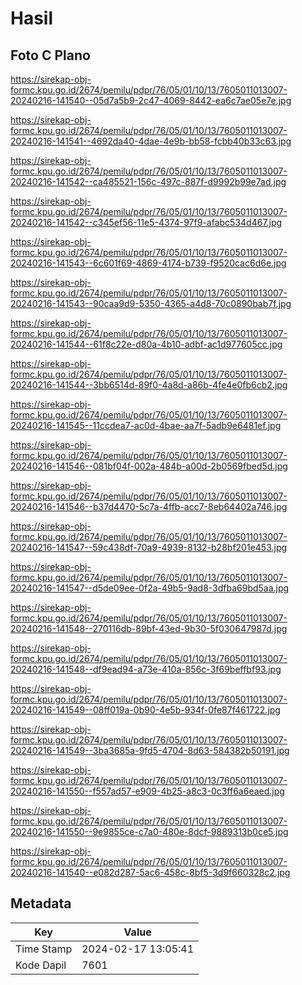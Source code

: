 # Hasil

## Foto C Plano

https://sirekap-obj-formc.kpu.go.id/2674/pemilu/pdpr/76/05/01/10/13/7605011013007-20240216-141540--05d7a5b9-2c47-4069-8442-ea6c7ae05e7e.jpg

https://sirekap-obj-formc.kpu.go.id/2674/pemilu/pdpr/76/05/01/10/13/7605011013007-20240216-141541--4692da40-4dae-4e9b-bb58-fcbb40b33c63.jpg

https://sirekap-obj-formc.kpu.go.id/2674/pemilu/pdpr/76/05/01/10/13/7605011013007-20240216-141542--ca485521-156c-497c-887f-d9992b99e7ad.jpg

https://sirekap-obj-formc.kpu.go.id/2674/pemilu/pdpr/76/05/01/10/13/7605011013007-20240216-141542--c345ef56-11e5-4374-97f9-afabc534d467.jpg

https://sirekap-obj-formc.kpu.go.id/2674/pemilu/pdpr/76/05/01/10/13/7605011013007-20240216-141543--6c601f69-4869-4174-b739-f9520cac6d6e.jpg

https://sirekap-obj-formc.kpu.go.id/2674/pemilu/pdpr/76/05/01/10/13/7605011013007-20240216-141543--90caa9d9-5350-4365-a4d8-70c0890bab7f.jpg

https://sirekap-obj-formc.kpu.go.id/2674/pemilu/pdpr/76/05/01/10/13/7605011013007-20240216-141544--61f8c22e-d80a-4b10-adbf-ac1d977605cc.jpg

https://sirekap-obj-formc.kpu.go.id/2674/pemilu/pdpr/76/05/01/10/13/7605011013007-20240216-141544--3bb6514d-89f0-4a8d-a86b-4fe4e0fb6cb2.jpg

https://sirekap-obj-formc.kpu.go.id/2674/pemilu/pdpr/76/05/01/10/13/7605011013007-20240216-141545--11ccdea7-ac0d-4bae-aa7f-5adb9e6481ef.jpg

https://sirekap-obj-formc.kpu.go.id/2674/pemilu/pdpr/76/05/01/10/13/7605011013007-20240216-141546--081bf04f-002a-484b-a00d-2b0569fbed5d.jpg

https://sirekap-obj-formc.kpu.go.id/2674/pemilu/pdpr/76/05/01/10/13/7605011013007-20240216-141546--b37d4470-5c7a-4ffb-acc7-8eb64402a746.jpg

https://sirekap-obj-formc.kpu.go.id/2674/pemilu/pdpr/76/05/01/10/13/7605011013007-20240216-141547--59c438df-70a9-4939-8132-b28bf201e453.jpg

https://sirekap-obj-formc.kpu.go.id/2674/pemilu/pdpr/76/05/01/10/13/7605011013007-20240216-141547--d5de09ee-0f2a-49b5-9ad8-3dfba69bd5aa.jpg

https://sirekap-obj-formc.kpu.go.id/2674/pemilu/pdpr/76/05/01/10/13/7605011013007-20240216-141548--270116db-89bf-43ed-9b30-5f030647987d.jpg

https://sirekap-obj-formc.kpu.go.id/2674/pemilu/pdpr/76/05/01/10/13/7605011013007-20240216-141548--df9ead94-a73e-410a-856c-3f69beffbf93.jpg

https://sirekap-obj-formc.kpu.go.id/2674/pemilu/pdpr/76/05/01/10/13/7605011013007-20240216-141549--08ff019a-0b90-4e5b-934f-0fe87f461722.jpg

https://sirekap-obj-formc.kpu.go.id/2674/pemilu/pdpr/76/05/01/10/13/7605011013007-20240216-141549--3ba3685a-9fd5-4704-8d63-584382b50191.jpg

https://sirekap-obj-formc.kpu.go.id/2674/pemilu/pdpr/76/05/01/10/13/7605011013007-20240216-141550--f557ad57-e909-4b25-a8c3-0c3ff6a6eaed.jpg

https://sirekap-obj-formc.kpu.go.id/2674/pemilu/pdpr/76/05/01/10/13/7605011013007-20240216-141550--9e9855ce-c7a0-480e-8dcf-9889313b0ce5.jpg

https://sirekap-obj-formc.kpu.go.id/2674/pemilu/pdpr/76/05/01/10/13/7605011013007-20240216-141540--e082d287-5ac6-458c-8bf5-3d9f660328c2.jpg


## Metadata

| Key        | Value               |
| ---------- | ------------------- |
| Time Stamp | 2024-02-17 13:05:41 |
| Kode Dapil | 7601                |




